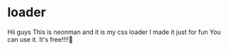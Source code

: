 # loader
Hii guys
This is neonman
and it is my css loader
I made it just for fun
You can use it.
It's free!!!!🙂
